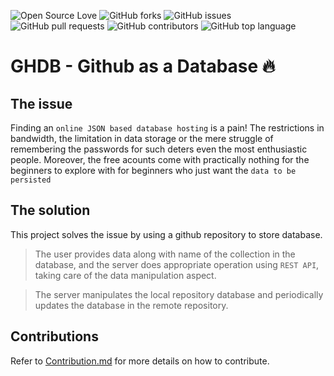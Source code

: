 ![Open Source Love](https://img.shields.io/badge/Open%20Source-%E2%9D%A4-red.svg)
![GitHub forks](https://img.shields.io/github/forks/adityaparab/ghdb.svg)
![GitHub issues](https://img.shields.io/github/issues/adityaparab/ghdb.svg)
![GitHub pull requests](https://img.shields.io/github/issues-pr/adityaparab/ghdb.svg)
![GitHub contributors](https://img.shields.io/github/contributors/adityaparab/ghdb.svg)
![GitHub top language](https://img.shields.io/github/languages/top/adityaparab/ghdb.svg)

# GHDB - Github as a Database :fire:

## The issue 

Finding an ```online JSON based database hosting``` is a pain! The restrictions in bandwidth, the limitation in data storage or the mere struggle of remembering the passwords for such deters even the most enthusiastic people. Moreover, the free acounts come with practically nothing for the beginners to explore with for beginners who just want the ```data to be persisted```

## The solution

This project solves the issue by using a github repository to store database. 

> The user provides data along with name of the collection in the database, and the server does appropriate operation using ```REST API```, taking care of the data manipulation aspect.

> The server manipulates the local repository database and periodically updates the database in the remote repository.

## Contributions

Refer to [Contribution.md](https://github.com/adityaparab/ghdb/blob/master/Contribution.md) for more details on how to contribute.